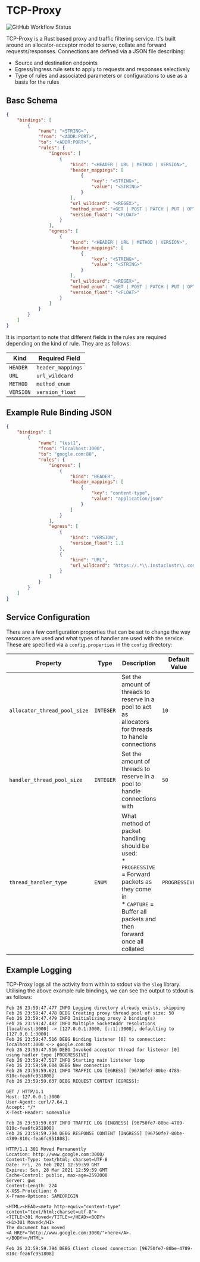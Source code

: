 # TCP-Proxy

![GitHub Workflow Status](https://img.shields.io/github/workflow/status/EngineersBox/TCP-Proxy/Rust?style=for-the-badge)


TCP-Proxy is a Rust based proxy and traffic filtering service. It's built around an allocator-acceptor model to serve, collate and forward requests/responses.
Connections are defined via a JSON file describing:

* Source and destination endpoints
* Egress/Ingress rule sets to apply to requests and responses selectively
* Type of rules and associated parameters or configurations to use as a basis for the rules

## Basc Schema

```json
{
	"bindings": [
		{
			"name": "<STRING>",
			"from": "<ADDR:PORT>",
			"to": "<ADDR:PORT>",
			"rules": {
				"ingress": [
					{
						"kind": "<HEADER | URL | METHOD | VERSION>",
						"header_mappings": [
							{
								"key": "<STRING>",
								"value": "<STRING>"
							}
						],
                        "url_wildcard": "<REGEX>",
                        "method_enum": "<GET | POST | PATCH | PUT | OPTIONS | UPDATE>",
                        "version_float": "<FLOAT>"
					}
				],
				"egress": [
					{
						"kind": "<HEADER | URL | METHOD | VERSION>",
						"header_mappings": [
							{
								"key": "<STRING>",
								"value": "<STRING>"
							}
						],
						"url_wildcard": "<REGEX>",
						"method_enum": "<GET | POST | PATCH | PUT | OPTIONS | UPDATE>",
						"version_float": "<FLOAT>"
					}
				]
			}
		}
	]
}
```

It is important to note that different fields in the rules are required depending on the kind of rule. They are as follows:

| **Kind**  | **Required Field**|
|---------	|-----------------	|
| `HEADER`  | `header_mappings` |
| `URL`     | `url_wildcard`    |
| `METHOD`  | `method_enum`     |
| `VERSION`	| `version_float`   |

## Example Rule Binding JSON

```json
{
	"bindings": [
		{
			"name": "test1",
			"from": "localhost:3000",
			"to": "google.com:80",
			"rules": {
				"ingress": [
					{
						"kind": "HEADER",
						"header_mappings": [
							{
								"key": "content-type",
								"value": "application/json"
							}
						]
					}
				],
				"egress": [
					{
						"kind": "VERSION",
						"version_float": 1.1
					},
					{
						"kind": "URL",
						"url_wildcard": "https://.*\\.instaclustr\\.com"
					}
				]
			}
		}
	]
}
```

## Service Configuration

There are a few configuration properties that can be set to change the way resources are used and what types of handler are used with the service.
These are specified via a `config.properties` in the `config` directory:

| **Property**                 	| **Type**  	| **Description**                                                                                                                                                            	| **Default Value** 	|
|------------------------------	|-----------	|----------------------------------------------------------------------------------------------------------------------------------------------------------------------------	|-------------------	|
| `allocator_thread_pool_size` 	| `INTEGER` 	| Set the amount of threads to reserve in a pool to act as allocators for threads to handle connections                                                                      	| `10`              	|
| `handler_thread_pool_size`   	| `INTEGER` 	| Set the amount of threads to reserve in a pool to handle connections with                                                                                                  	| `50`              	|
| `thread_handler_type`        	| `ENUM`    	| What method of packet handling should be used:<br>* `PROGRESSIVE` = Forward packets as they come in<br>* `CAPTURE` = Buffer all packets and then forward once all collated 	| `PROGRESSIVE`     	|

## Example Logging

TCP-Proxy logs all the activity from within to stdout via the `slog` library. Utilising the above example rule bindings, we can see the output to stdout is as follows:
```log
Feb 26 23:59:47.477 INFO Logging directory already exists, skipping
Feb 26 23:59:47.478 DEBG Creating proxy thread pool of size: 50
Feb 26 23:59:47.479 INFO Initializing proxy 2 binding(s)
Feb 26 23:59:47.482 INFO Multiple SocketAddr resolutions [localhost:3000] -> [127.0.0.1:3000, [::1]:3000], defaulting to [127.0.0.1:3000]
Feb 26 23:59:47.516 DEBG Binding listener [0] to connection: localhost:3000 <-> google.com:80 
Feb 26 23:59:47.516 DEBG Invoked acceptor thread for listener [0] using hadler type [PROGRESSIVE]
Feb 26 23:59:47.517 INFO Starting main listener loop
Feb 26 23:59:59.604 DEBG New connection
Feb 26 23:59:59.621 INFO TRAFFIC LOG [EGRESS] [96750fe7-80be-4789-810c-fea6fc951808]
Feb 26 23:59:59.637 DEBG REQUEST CONTENT [EGRESS]:

GET / HTTP/1.1
Host: 127.0.0.1:3000
User-Agent: curl/7.64.1
Accept: */*
X-Test-Header: somevalue

Feb 26 23:59:59.637 INFO TRAFFIC LOG [INGRESS] [96750fe7-80be-4789-810c-fea6fc951808]
Feb 26 23:59:59.794 DEBG RESPONSE CONTENT [INGRESS] [96750fe7-80be-4789-810c-fea6fc951808]:

HTTP/1.1 301 Moved Permanently
Location: http://www.google.com:3000/
Content-Type: text/html; charset=UTF-8
Date: Fri, 26 Feb 2021 12:59:59 GMT
Expires: Sun, 28 Mar 2021 12:59:59 GMT
Cache-Control: public, max-age=2592000
Server: gws
Content-Length: 224
X-XSS-Protection: 0
X-Frame-Options: SAMEORIGIN

<HTML><HEAD><meta http-equiv="content-type" content="text/html;charset=utf-8">
<TITLE>301 Moved</TITLE></HEAD><BODY>
<H1>301 Moved</H1>
The document has moved
<A HREF="http://www.google.com:3000/">here</A>.
</BODY></HTML>

Feb 26 23:59:59.794 DEBG Client closed connection [96750fe7-80be-4789-810c-fea6fc951808]

```
